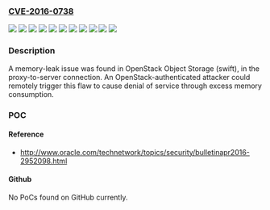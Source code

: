 ### [CVE-2016-0738](https://cve.mitre.org/cgi-bin/cvename.cgi?name=CVE-2016-0738)
![](https://img.shields.io/static/v1?label=Product&message=Red%20Hat%20Enterprise%20Linux%20OpenStack%20Platform%205.0%20(Icehouse)%20for%20RHEL%206&color=blue)
![](https://img.shields.io/static/v1?label=Product&message=Red%20Hat%20Enterprise%20Linux%20OpenStack%20Platform%205.0%20(Icehouse)%20for%20RHEL%207&color=blue)
![](https://img.shields.io/static/v1?label=Product&message=Red%20Hat%20Enterprise%20Linux%20OpenStack%20Platform%206.0%20(Juno)%20for%20RHEL%207&color=blue)
![](https://img.shields.io/static/v1?label=Product&message=Red%20Hat%20Enterprise%20Linux%20OpenStack%20Platform%207.0%20(Kilo)%20for%20RHEL%207&color=blue)
![](https://img.shields.io/static/v1?label=Product&message=Red%20Hat%20Gluster%20Storage%203.1%20for%20RHEL%206&color=blue)
![](https://img.shields.io/static/v1?label=Product&message=Red%20Hat%20Gluster%20Storage%203.1%20for%20RHEL%207&color=blue)
![](https://img.shields.io/static/v1?label=Version&message=!%200%3A1.13.1-8.el6ost%20&color=brighgreen)
![](https://img.shields.io/static/v1?label=Version&message=!%200%3A1.13.1-8.el7ost%20&color=brighgreen)
![](https://img.shields.io/static/v1?label=Version&message=!%200%3A2.2.0-6.el7ost%20&color=brighgreen)
![](https://img.shields.io/static/v1?label=Version&message=!%200%3A2.3.0-3.el7ost%20&color=brighgreen)
![](https://img.shields.io/static/v1?label=Vulnerability&message=Uncontrolled%20Resource%20Consumption&color=brighgreen)

### Description

A memory-leak issue was found in OpenStack Object Storage (swift), in the proxy-to-server connection. An OpenStack-authenticated attacker could remotely trigger this flaw to cause denial of service through excess memory consumption.

### POC

#### Reference
- http://www.oracle.com/technetwork/topics/security/bulletinapr2016-2952098.html

#### Github
No PoCs found on GitHub currently.


